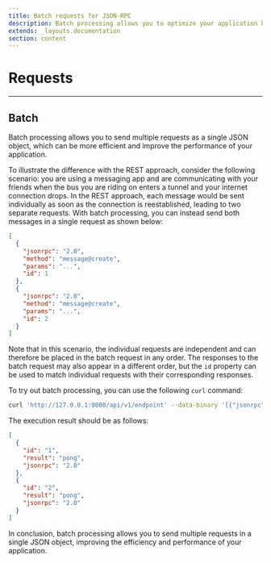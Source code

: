 ```yaml
---
title: Batch requests for JSON-RPC
description: Batch processing allows you to optimize your application by combining multiple requests into a single JSON object.
extends: _layouts.documentation
section: content
---
```


# Requests

----

## Batch

Batch processing allows you to send multiple requests as a single JSON object, which can be more efficient and improve the performance of your application.

To illustrate the difference with the REST approach, consider the following scenario: you are using a messaging app and are communicating with your friends when the bus you are riding on enters a tunnel and your internet connection drops. In the REST approach, each message would be sent individually as soon as the connection is reestablished, leading to two separate requests. With batch processing, you can instead send both messages in a single request as shown below:

<!--
![JSON RPC Batch Requests](/assets/img/batch-requests.svg)
-->

```json
[
  {
    "jsonrpc": "2.0",
    "method": "message@create",
    "params": "...",
    "id": 1
  },
  {
    "jsonrpc": "2.0",
    "method": "message@create",
    "params": "...",
    "id": 2
  }
]
```

Note that in this scenario, the individual requests are independent and can therefore be placed in the batch request in any order. The responses to the batch request may also appear in a different order, but the `id` property can be used to match individual requests with their corresponding responses.

To try out batch processing, you can use the following `curl` command:

```bash
curl 'http://127.0.0.1:8000/api/v1/endpoint' --data-binary '[{"jsonrpc":"2.0","method":"tennis@ping","id":1},{"jsonrpc":"2.0","method":"tennis@ping","id":2}]'
```

The execution result should be as follows:

```json
[
  {
    "id": "1",
    "result": "pong",
    "jsonrpc": "2.0"
  },
  {
    "id": "2",
    "result": "pong",
    "jsonrpc": "2.0"
  }
]
```

In conclusion, batch processing allows you to send multiple requests in a single JSON object, improving the efficiency and performance of your application.
